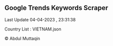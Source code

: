 

## Google Trends Keywords Scraper 
 
Last Update 04-04-2023 , 23:31:38

Country List :
VIETNAM.json



© Abdul Muttaqin 
